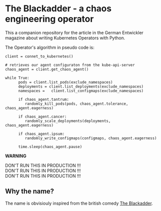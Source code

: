 The Blackadder - a chaos engineering operator
=============================================

This a companion repository for the article in
the German Entwickler magazine about writing
Kubernetes Operators with Python.

The Operator's algorithm in pseudo code is:

```
client = connet_to_kubernetes()

# retrieves our agent configuraton from the kube-api-server
chaos_agent = client.get_chaos_agent()

while True:
      pods = client.list_pods(exclude_namespaces)
      deployments = client.list_deployments(exclude_namespaces)
      namespaces =   client.list_configmaps(exclude_namespaces)
      
      if chaos_agent.tantrum:
         randomly_kill_pods(pods, chaos_agent.tolerance, chaos_agent.eagerness)

      if chaos_agent.cancer:
         randomly_scale_deployments(deployments, chaos_agent.eagerness)
      
      if chaos_agent.ipsum:
         randomly_write_configmaps(configmaps, chaos_agent.eagerness)

      time.sleep(chaos_agent.pause)
```

**WARNING**

DON'T RUN THIS IN PRODUCTION !!!  
DON'T RUN THIS IN PRODUCTION !!!  
DON'T RUN THIS IN PRODUCTION !!!  

## Why the name?
The name is obvisiouly inspired from the
british comedy [The Blackadder][1].

[1]: https://en.wikipedia.org/wiki/The_Black_Adder
